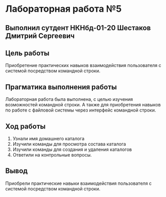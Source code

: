 # Лабораторная работа №5
## Выполнил сутдент НКНбд-01-20 Шестаков Дмитрий Сергеевич

## Цель работы
  Приобретение практических навыков взаимодействия пользователя с системой посредством командной строки.
  
## Прагматика выполнения работы
  Лабораторная работа была выполнена, с целью изучения возможностей командной строки. А также для приобретения навыков по работе с файловой системы через интерфейс 
  командной строки.
  
## Ход работы
  1. Узнали имя домашнего каталога
  2. Изучили команды для просмотра состава каталога
  3. Изучили команды для создания и удаления каталогов
  4. Ответили на контрольные вопросы.
## Вывод
  Приобрели практические навыки взаимодействия пользователя с системой посредством командной строки.
